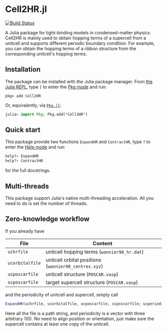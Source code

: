 # Cell2HR.jl

[![Build Status](https://github.com/MFC2001/Cell2HR.jl/actions/workflows/CI.yml/badge.svg?branch=master)](https://github.com/MFC2001/Cell2HR.jl/actions/workflows/CI.yml?query=branch%3Amaster)

A Julia package for tight-binding models in condensed-matter physics. Cell2HR is mainly used to obtain hopping terms of a supercell from a unitcell and supports different periodic boundary condition. For example, you can obtain the hopping terms of a ribbon structure from the corresponding unitcell's hopping terms.

## Installation

The package can be installed with the Julia package manager.
From [the Julia REPL](https://docs.julialang.org/en/v1/stdlib/REPL/), type `]` to enter
the [Pkg mode](https://docs.julialang.org/en/v1/stdlib/REPL/#Pkg-mode) and run:

```julia-repl
pkg> add Cell2HR
```

Or, equivalently, via [`Pkg.jl`](https://pkgdocs.julialang.org/v1/):

```julia
julia> import Pkg; Pkg.add("Cell2HR")
```

## Quick start

This package provide two functions `ExpandHR` and `ContractHR`, type `?` to enter
the [Help mode](https://docs.julialang.org/en/v1/stdlib/REPL/#Help-mode) and run:
```julia
help?> ExpandHR
help?> ContractHR
```
for the full docstrings.

## Multi-threads

This package support Julia's native multi-threading acceleration. All you need to do is set the number of threads.

## Zero-knowledge workflow

If you already have

| File            | Content                                               |
| --------------- | ----------------------------------------------------- |
| `uchrfile`      | unitcell hopping terms (`wannier90_hr.dat`)         |
| `ucorbitalfile` | unitcell orbital positions (`wannier90_centres.xyz`) |
| `ucposcarfile`  | unitcell structure (`POSCAR.vasp`)                   |
| `scposcarfile`  | target supercell structure (`POSCAR.vasp`)           |

and the periodicity of unitcell and supercell, simply call

```julia
ExpandHR(uchrfile, ucorbitalfile, ucposcarfile, scposcarfile; ucperiodicity, scperiodicity)
```

Here all the file is a path string, and periodicity is a vector with three arbitrary 1(0). No need to align position or orientation, just make sure the supercell contains at least one copy of the unitcell.
